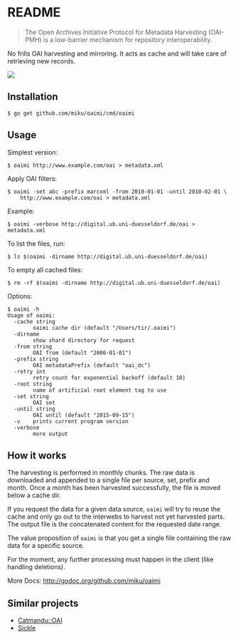 README
======

> The Open Archives Initiative Protocol for Metadata Harvesting (OAI-PMH) is a low-barrier mechanism for repository interoperability.

No frills OAI harvesting and mirroring. It acts as cache and will take care of
retrieving new records.

![](https://github.com/miku/oaimi/blob/master/img/convergent_35855_sm.gif)

Installation
------------

    $ go get github.com/miku/oaimi/cmd/oaimi

Usage
-----

Simplest version:

    $ oaimi http://www.example.com/oai > metadata.xml

Apply OAI filters:

    $ oaimi -set abc -prefix marcxml -from 2010-01-01 -until 2010-02-01 \
        http://www.example.com/oai > metadata.xml

Example:

    $ oaimi -verbose http://digital.ub.uni-duesseldorf.de/oai > metadata.xml

To list the files, run:

    $ ls $(oaimi -dirname http://digital.ub.uni-duesseldorf.de/oai)

To empty all cached files:

    $ rm -rf $(oaimi -dirname http://digital.ub.uni-duesseldorf.de/oai)

Options:

    $ oaimi -h
    Usage of oaimi:
      -cache string
            oaimi cache dir (default "/Users/tir/.oaimi")
      -dirname
            show shard directory for request
      -from string
            OAI from (default "2000-01-01")
      -prefix string
            OAI metadataPrefix (default "oai_dc")
      -retry int
            retry count for exponential backoff (default 10)
      -root string
            name of artificial root element tag to use
      -set string
            OAI set
      -until string
            OAI until (default "2015-09-15")
      -v    prints current program version
      -verbose
            more output

How it works
------------

The harvesting is performed in monthly chunks. The raw data is downloaded and
appended to a single file per source, set, prefix and month. Once a month has
been harvested successfully, the file is moved below a cache dir.

If you request the data for a given data source, `oaimi` will try to reuse the
cache and only go out to the interwebs to harvest not yet harvested parts. The
output file is the concatenated content for the requested date range.

The value proposition of `oaimi` is that you get a single file containing the
raw data for a specific source.

For the moment, any further processing must happen in the client (like
handling deletions).

More Docs: http://godoc.org/github.com/miku/oaimi

Similar projects
----------------

* [Catmandu::OAI](https://github.com/LibreCat/Catmandu-OAI)
* [Sickle](https://pypi.python.org/pypi/Sickle)
